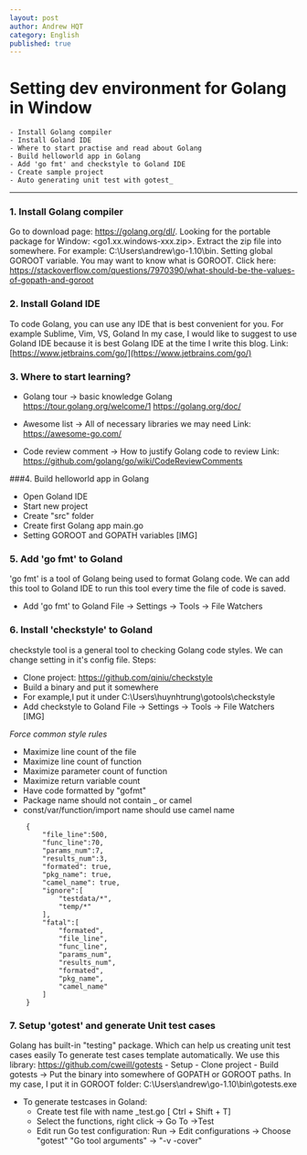 ```yaml
---
layout: post
author: Andrew HQT
category: English
published: true
---
```

# Setting dev environment for Golang in Window
 	- Install Golang compiler 
    - Install Goland IDE
    - Where to start practise and read about Golang
    - Build helloworld app in Golang
    - Add 'go fmt' and checkstyle to Goland IDE
    - Create sample project 
    - Auto generating unit test with gotest_

---
### 1. Install Golang compiler

Go to download page: https://golang.org/dl/.
Looking for the portable package for Window: <go1.xx.windows-xxx.zip>.
Extract the zip file into somewhere.
For example: C:\Users\andrew\go-1.10\bin.
Setting global GOROOT variable. You may want to know what is GOROOT.
Click here: https://stackoverflow.com/questions/7970390/what-should-be-the-values-of-gopath-and-goroot


### 2. Install Goland IDE

To code Golang, you can use any IDE that is best convenient for you. 
For example Sublime, Vim, VS, Goland
In my case, I would like to suggest to use Goland IDE because it is best Golang IDE at the time I write this blog.
Link: [https://www.jetbrains.com/go/](https://www.jetbrains.com/go/)
    
### 3. Where to start learning?

- Golang tour -> basic knowledge Golang 
https://tour.golang.org/welcome/1
https://golang.org/doc/

- Awesome list -> All of necessary libraries we may need
Link: https://awesome-go.com/

- Code review comment -> How to justify Golang code to review
Link: https://github.com/golang/go/wiki/CodeReviewComments
    
###4. Build helloworld app in Golang

- Open Goland IDE
- Start new project
- Create "src" folder
- Create first Golang app
  main.go
- Setting GOROOT and GOPATH variables
  [IMG]
    
    
### 5. Add 'go fmt' to Goland

'go fmt' is a tool of Golang being used to format Golang code. We can add this tool to Goland IDE to run this tool every time the file of code is saved. 

- Add 'go fmt' to Goland
    File -> Settings -> Tools -> File Watchers
              
### 6. Install 'checkstyle' to Goland
checkstyle tool is a general tool to checking Golang code styles. We can change setting in it's config file. 
Steps:
- Clone project: https://github.com/qiniu/checkstyle
- Build a binary and put it somewhere
- For example,I put it under C:\Users\huynhtrung\gotools\checkstyle
- Add checkstyle to Goland
      File -> Settings -> Tools -> File Watchers 
[IMG]

 *Force common style rules*
  - Maximize line count of the file
  - Maximize line count of function
  - Maximize parameter count of function
  - Maximize return variable count
  - Have code formatted by "gofmt"
  - Package name should not contain _ or camel
  - const/var/function/import name should use camel name



~~~
    {
        "file_line":500,
        "func_line":70,
        "params_num":7,
        "results_num":3,
        "formated": true,
        "pkg_name": true,
        "camel_name": true,
        "ignore":[
            "testdata/*",
            "temp/*"
        ],
        "fatal":[
            "formated",
            "file_line",
            "func_line",
            "params_num",
            "results_num",
            "formated",
            "pkg_name",
            "camel_name"
        ]
    }
  ~~~

### 7. Setup 'gotest' and generate Unit test cases

Golang has built-in "testing" package. Which can help us creating unit test cases easily
To generate test cases template automatically. We use this library:
https://github.com/cweill/gotests
    - Setup
    - Clone project
    - Build gotests
-> Put the binary into somewhere of GOPATH or GOROOT paths.
In my case, I put it in GOROOT folder: C:\Users\andrew\go-1.10\bin\gotests.exe

- To generate testcases in Goland:
    + Create test file with name <go filename>_test.go [ Ctrl + Shift + T]
    + Select the functions, right click -> Go To ->Test
    + Edit run Go test configuration:
            Run -> Edit configurations -> 
            Choose "gotest"
            "Go tool arguments" -> "-v -cover"
